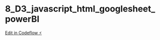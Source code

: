 # 8_D3_javascript_html_googlesheet_powerBI

[Edit in Codeflow ⚡️](https://stackblitz.com/~/github.com/andru-brahian/8_D3_javascript_html_googlesheet_powerBI)